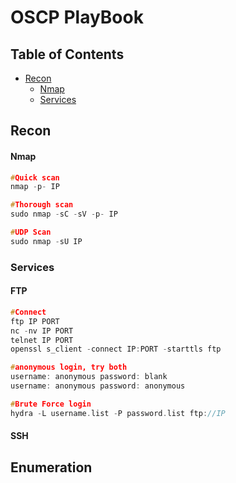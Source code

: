 # OSCP PlayBook

## Table of Contents
- [Recon](#recon)
    - [Nmap](#nmap)
    - [Services](#services)


## Recon

#### Nmap
```c
#Quick scan
nmap -p- IP

#Thorough scan
sudo nmap -sC -sV -p- IP 

#UDP Scan
sudo nmap -sU IP
```

### Services

#### FTP
```c
#Connect
ftp IP PORT
nc -nv IP PORT
telnet IP PORT
openssl s_client -connect IP:PORT -starttls ftp

#anonymous login, try both
username: anonymous password: blank
username: anonymous password: anonymous

#Brute Force login
hydra -L username.list -P password.list ftp://IP

```
#### SSH

## Enumeration

### 